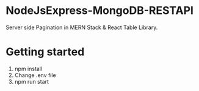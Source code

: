 # NodeJsExpress-MongoDB-RESTAPI

Server side Pagination in MERN Stack & React Table Library.

# Getting started

1. npm install
2. Change .env file
3. npm run start

